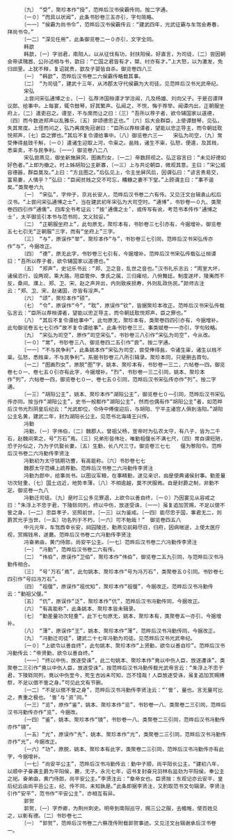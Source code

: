 <!-- { "loadSidebar": true } -->
      　　〔九〕　“受”，聚珍本作“授”，范晔后汉书侯霸传同。按二字通。
      　　〔一０〕“而具以状闻”，此条书钞卷三五亦引，字句简略。
      　　〔一一〕“侯霸为尚书令”，范晔后汉书侯霸传云：“建武四年，光武征霸与车驾会寿春，拜尚书令。”
      　　〔一二〕“深见任用”，此条御览卷二一０亦引，文字全同。
      　　韩歆
      　　韩歆，〔一〕字翁君，南阳人。以从征伐有功，封扶阳侯。好直言，为司徒，〔二〕尝因朝会帝读隗嚣、公孙述相与书，歆曰：“亡国之君皆有才，桀、纣亦有才。”上大怒，以为激发，免归田里。上犹不释，复诏就责，歆及子婴皆自杀。御览卷四八三
      　　〔一〕　“韩歆”，范晔后汉书卷二六侯霸传略载其事。
      　　〔二〕　“为司徒”，建武十三年，从沛郡太守代侯霸为大司徒。见范晔后汉书光武帝纪。
      　　宋弘
      　　上尝问宋弘通博之士，〔一〕弘荐沛国桓谭才学洽闻，几及杨雄、刘向父子。于是召谭拜议郎、给事中。上每宴，辄令鼓琴，好其繁声。弘闻之，不悦，悔于荐举。闻谭内出，正朝服坐府上，〔二〕遣吏召之。谭至，不与席而让之曰：〔三〕“吾所以荐子者，欲令辅国家以道德，〔四〕而今数进郑声以乱雅乐，〔五〕非颂德忠正也。”〔六〕后大会群臣，上使谭鼓琴，见弘，失其常度。上怪而问之，弘乃离席免冠谢曰：“臣所以荐桓谭者，望能以忠正导主，而令朝廷耽悦郑声，〔七〕臣之罪也。”其后不复令谭给事中。〔八〕御览卷六三一　　宋弘为司空，〔九〕常受俸得盐豉千斛，〔一０〕遣诸生迎取上河，令粜之。盐贱，诸生不粜，弘怒，便遣，及其贱，悉粜卖，不与民争利。〔一一〕御览卷八二八
      　　宋弘尝燕见，御坐新施屏风，图画烈女，〔一二〕帝数顾视之。弘正容言曰：“未见好德如好色者。”上即为撤之。时上姊胡阳公主新寡，〔一三〕上与共论朝臣，微观其意。主曰：“宋公威容德器，群臣莫及。”上曰：“方且图之。”后弘见上，令主坐屏风后，因谓弘曰：“谚言贵易交，富易妻，人情乎？”弘曰：“臣闻贫贱之交不可忘，糟糠之妻不下堂。”上顾谓主曰：“事不谐矣。”类聚卷六九
      　　〔一〕　“宋弘”，字仲子，京兆长安人，范晔后汉书卷二六有传。又见汪文台辑袁山松后汉书。“上尝问宋弘通博之士”，当在建武初年宋弘为大司空时。“通博”，书钞卷一０九、类聚卷四四引作“通儒”。四库全书考证云：“按‘通儒之士’，或传写有讹，考范书本传作‘通博之士’，太平御览引本书与范书同，文义较妥。”
      　　〔二〕　“正朝服坐府上”，此句原无，聚珍本有，书钞卷三七引亦有，今据增补。御览卷五七七引无“正朝服”三字，而有“坐府上”三字。
      　　〔三〕　“与”，原误作“举”，聚珍本作“与”，书钞卷三七引同，范晔后汉书宋弘传亦作“与”，今据改正。
      　　〔四〕　“德”，原无此字，书钞卷三七引有，今据增补。范晔后汉书宋弘传载弘让桓谭曰：“吾所以荐子者，欲令辅国家以道德也。”
      　　〔五〕　“郑声”，史记乐书云：“郑、卫之音，乱世之音也。”汉书礼乐志云：“周室大坏，诸侯恣行，设两观，乘大路。陪臣管仲、季氏之属，三归雍彻，八佾舞廷。制度遂坏，陵夷而不反，桑间、濮上、郑、卫、宋、赵之声并出，内则致疾损寿，外则乱政伤民。”颜师古注云：“郑、卫、宋、赵诸国，亦皆有淫声。”
      　　〔六〕　“颂”，聚珍本作“硕”。
      　　〔七〕　“令”，原误作“今”，“耽”，原误作“钦”，皆据聚珍本改正。范晔后汉书宋弘传载弘言云：“臣所以荐桓谭者，望能以忠正导主，而令朝廷耽悦郑声，臣之罪也。”
      　　〔八〕　“其后不复令谭给事中”，此句原无，聚珍本有，类聚卷四四引亦有，今据增补。此句御览卷五七七引作“故不复令谭给事”。此条书钞卷三三、事类赋卷一一亦引，字句较略。
      　　〔九〕　“宋弘为司空”，原作“司空宋弘”，书钞卷三八引作“宋弘为司空”，今从改。
      　　〔一０〕“常”，书钞卷三八、御览卷四二五引作“尝”。按二字通。
      　　〔一一〕“不与民争利”，此条姚本作“宋弘为司空，尝受俸得盐，令诸生粜，诸生以贱不粜。弘怒，悉贱粜，不与民争利”。系据书钞卷三八所引辑录。聚珍本同，只是删去首句。
      　　〔一二〕“图画烈女”，原脱“图”字，姚本、聚珍本有，书钞卷一三二，六帖卷一四，御览卷七０一、卷七五０引亦有此字，今据增补。“烈”，书钞卷一三二引同，姚本、聚珍本作“列”，六帖卷一四，御览卷七０一、卷七五０引同，范晔后汉书宋弘传亦作“列”。按二字通。
      　　〔一三〕“胡阳公主”，姚本、聚珍本作“湖阳公主”，御览卷七０一引同，范晔后汉书宋弘传亦同。按当作“湖阳公主”，史书一般都作“湖阳公主”，然而也偶有作“胡阳公主”者，如范晔后汉书光烈阴皇后纪云：“光武即位，令侍中傅俊迎后，与胡阳、宁平主诸宫人俱到洛阳。”湖阳公主名黄，建武二年，封为湖阳长公主。见范书北海靖王兴传。
      　　冯勤
      　　冯勤，〔一〕字伟伯，〔二〕魏郡人。曾祖父杨，宣帝时为弘农太守，有八子，皆为二千石，赵魏间荣之，号“万石”焉。〔三〕兄弟形皆伟壮，唯勤祖偃长不满七尺，〔四〕常自谓短陋，恐子孙似之，乃为子伉娶长妻，〔五〕生勤，长八尺三寸。御览卷三七七　　偃为黎阳令。范晔后汉书卷二六冯勤传李贤注
      　　冯勤初为太守铫期功曹，有高能称。〔六〕书钞卷七七
      　　魏郡太守范横上疏荐勤。范晔后汉书卷二六冯勤传李贤注
      　　冯勤为郎中，给事尚书。以图议军粮，在事精勤，遂见亲识，由是使典诸侯封事。勤差量功次轻重，〔七〕国土远近，地势丰薄，〔八〕不相逾越，莫不厌服焉。自是封爵之制，非勤不定。御览卷一九八
      　　冯勤迁司徒。〔九〕是时三公多见罪退，上欲令以善自终，〔一０〕乃因宴见从容戒之曰：“朱浮上不忠于君，下陵轹同列，终以中伤，放逐受诛，〔一一〕虽复追加赏赐，不足以偿不訾之身。〔一二〕忠臣孝子，览照前世，〔一三〕以为鉴戒。〔一四〕能尽忠于国，事君无二，则爵赏光乎当世，〔一五〕功名列于不朽，〔一六〕可不勉哉！”　御览卷四五八
      　　中元元年，车驾西幸长安，祠园陵还，勤燕见前殿尽日，归府，因病喘逆，上使太医疗视，赏赐钱帛，遂薨。范晔后汉书卷二六冯勤传李贤注
      　　冯奋弟由，黄门侍郎，尚安平公主。〔一七〕范晔后汉书卷二六冯勤传李贤注
      　　〔一〕　“冯勤”，范晔后汉书卷二六有传。
      　　〔二〕　“伟伯”，原误作“卫伯”，聚珍本作“伟伯”，御览卷二五九引同，与范晔后汉书冯勤传相合。
      　　〔三〕　“号‘万石’焉”，此句姚本、聚珍本作“号为冯万石”，类聚卷五０引同。书钞卷七四引作“号曰冯万石”。
      　　〔四〕　“祖偃”，原误作“祖优知”，聚珍本作“祖偃”，今据改正。范晔后汉书冯勤传云：“勤祖父偃。”
      　　〔五〕　“伉”，原误作“泛”，聚珍本作“伉”，范晔后汉书冯勤传同，今据改正。
      　　〔六〕　“有高能称”，此条姚本、聚珍本皆未辑录。
      　　〔七〕　“勤差量功次轻重”，此下七句原无，姚本、聚珍本有，类聚卷五一亦引，今据增补。
      　　〔八〕　“薄”，原误作“王”，姚本、聚珍本作“薄”，范晔后汉书冯勤传同，今据改正。
      　　〔九〕　“冯勤迁司徒”，建武二十七年冯勤为司徒。见范晔后汉书光武帝纪。
      　　〔一０〕“上欲令以善自终”，此句姚本、聚珍本作“上贤勤，欲令以善自珍”。范晔后汉书冯勤传云：“帝贤勤，欲令以善自终。”
      　　〔一一〕“终以中伤，放逐受诛”，此二句姚本、聚珍本作“竟以中伤人臣，放逐遭诛”。类聚卷二三引作“竟以中伤人臣，放逐受诛”。按范晔后汉书冯勤传载光武帝言云：“朱浮上不忠于君，下陵轹同列，竟以中伤至今，死生吉凶未可知，岂不惜哉！人臣放逐受诛，虽复追加赏赐赙祭，不足以偿不訾之身。”可见此文有节删。
      　　〔一二〕“不足以偿不訾之身”，范晔后汉书冯勤传李贤注云：“‘訾’，量也。言无量可比之，贵重之极也。‘訾’与‘资’同。”
      　　〔一三〕“览”，原作“鉴”，姚本、聚珍本作“览”，书钞卷一八、类聚卷二三引同，范晔后汉书冯勤传亦作“览”，今据改。
      　　〔一四〕“鉴”，姚本、聚珍本作“镜”，书钞卷一八、类聚卷二三引同，范晔后汉书冯勤传亦作“镜”。
      　　〔一五〕“光”，原误作“先”，姚本、聚珍本作“光”，类聚卷二三引同，范晔后汉书冯勤传亦作“光”，今据改正。
      　　〔一六〕“功”，原脱，姚本、聚珍本有此字，类聚卷二三引同，范晔后汉书冯勤传亦有此字，今据增补。
      　　〔一七〕“尚安平公主”，范晔后汉书冯勤传云：勤中子顺，尚平阳长公主，“建初八年，以顺中子奋袭主爵为平阳侯，薨，无子。永元七年，诏书复封奋兄羽林右监劲为平阳侯，奉公主之祀。奋弟由，黄门侍郎，尚平安公主。”李贤注云：“章帝女也。臣贤按：东观记亦云安平，皇后纪云由尚平邑公主，纪、传不同，未知孰是。”此条即据李贤注，又酌取范书文句辑录。李贤注引作“安平”，范书作“平安公主”，亦相互有异。
      　　郭贺
      　　郭贺，〔一〕字乔卿，为荆州刺史。明帝到南阳巡守，赐三公之服，去幨帷，使百姓见之，以彰有德。〔二〕书钞卷七二
      　　〔一〕　“郭贺”，范晔后汉书卷二六蔡茂传附载郭贺事迹。又见汪文台辑谢承后汉书卷一。
